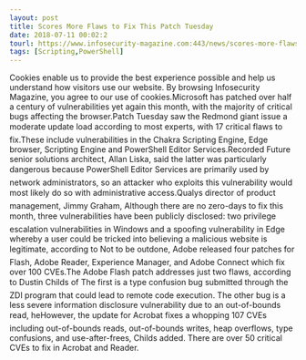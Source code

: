 ```yaml
---
layout: post
title: Scores More Flaws to Fix This Patch Tuesday
date: 2018-07-11 00:02:2
tourl: https://www.infosecurity-magazine.com:443/news/scores-more-flaws-fix-patch-tuesday/
tags: [Scripting,PowerShell]
---
```

Cookies enable us to provide the best experience possible and help us understand how visitors use our website. By browsing Infosecurity Magazine, you agree to our use of cookies.Microsoft has patched over half a century of vulnerabilities yet again this month, with the majority of critical bugs affecting the browser.Patch Tuesday saw the Redmond giant issue a moderate update load according to most experts, with 17 critical flaws to fix.These include vulnerabilities in the Chakra Scripting Engine, Edge browser, Scripting Engine and PowerShell Editor Services.Recorded Future senior solutions architect, Allan Liska, said the latter was particularly dangerous because PowerShell Editor Services are primarily used by network administrators, so an attacker who exploits this vulnerability would most likely do so with administrative access.Qualys director of product management, Jimmy Graham, Although there are no zero-days to fix this month, three vulnerabilities have been publicly disclosed: two privilege escalation vulnerabilities in Windows and a spoofing vulnerability in Edge whereby a user could be tricked into believing a malicious website is legitimate, according to Not to be outdone, Adobe released four patches for Flash, Adobe Reader, Experience Manager, and Adobe Connect which fix over 100 CVEs.The Adobe Flash patch addresses just two flaws, according to Dustin Childs of The first is a type confusion bug submitted through the ZDI program that could lead to remote code execution. The other bug is a less severe information disclosure vulnerability due to an out-of-bounds read, heHowever, the update for Acrobat fixes a whopping 107 CVEs including out-of-bounds reads, out-of-bounds writes, heap overflows, type confusions, and use-after-frees, Childs added. There are over 50 critical CVEs to fix in Acrobat and Reader.